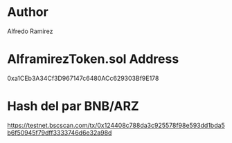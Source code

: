 # Author

Alfredo Ramirez

# AlframirezToken.sol Address

0xa1CEb3A34Cf3D967147c6480ACc629303Bf9E178

# Hash del par BNB/ARZ

https://testnet.bscscan.com/tx/0x124408c788da3c925578f98e593dd1bda5b6f50945f79dff3333746d6e32a98d
